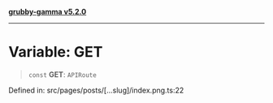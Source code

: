 [**grubby-gamma v5.2.0**](../../../../../README.md)

***

# Variable: GET

> `const` **GET**: `APIRoute`

Defined in: src/pages/posts/\[...slug\]/index.png.ts:22
